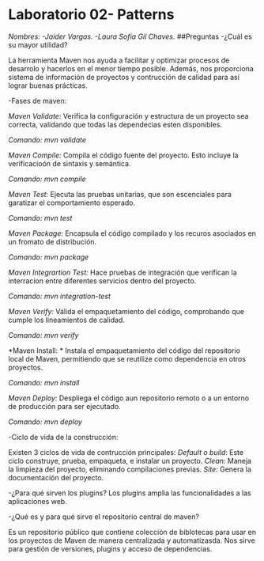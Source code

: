 # Laboratorio 02- Patterns
*Nombres:*
*-Jaider Vargas.*
*-Laura Sofia Gil Chaves.*
##Preguntas
-¿Cuál es su mayor utilidad?

La herramienta Maven nos ayuda a facilitar y optimizar procesos de desarrolo y hacerlos en el menor tiempo posible. Además, nos proporciona sistema de información de proyectos y contrucción de calidad para así lograr buenas prácticas. 

-Fases de maven:

*Maven Validate*: Verifica la configuración y estructura de un proyecto sea correcta, validando que todas las dependecias esten disponibles. 

*Comando: mvn validate*

*Maven Compile:* Compila el código fuente del proyecto. Esto incluye la verificacioón de sintaxis y semántica. 

*Comando: mvn compile*

*Maven Test:* Ejecuta las pruebas unitarias, que son escenciales para garatizar el comportamiento esperado. 

*Comando: mvn test*

*Maven Package:* Encapsula el código compilado y los recuros asociados en un fromato de distribución. 

*Comando: mvn package*

*Maven Integrartion Test:*  Hace pruebas de integración
que verifican la interracion entre diferentes servicios dentro del proyecto.

*Comando: mvn integration-test*

*Maven Verify:* Válida el empaquetamiento del código, comprobando  que cumple los lineamientos de calidad.

*Comando: mvn verify*

*Maven Install: *  Instala el empaquetamiento del código del repositorio local de Maven, permitiendo que se reutilize como dependencia en otros proyectos. 

*Comando: mvn install*

*Maven Deploy:* Despliega el código aun repositorio remoto o a un entorno de producción para ser ejecutado.

*Comando: mvn deploy*

-Ciclo de vida de la construcción:

Existen 3 ciclos de vida de contrucción principales:
*Default o build*: Este ciclo construye, prueba, empaqueta, e instalar un proyecto. 
*Clean:* Maneja la limpieza del proyecto, eliminando compilaciones previas. 
*Site:* Genera la documentación del proyecto.

-¿Para qué sirven los plugins?
Los plugins amplia las funcionalidades a las aplicaciones web. 

-¿Qué es y para qué sirve el repositorio central de maven?

Es un repositorio público que contiene colección de biblotecas para usar en los proyectos de Maven de manera centralizada y automatizasda. Nos sirve para gestión de versiones, plugins y acceso de dependencias.
